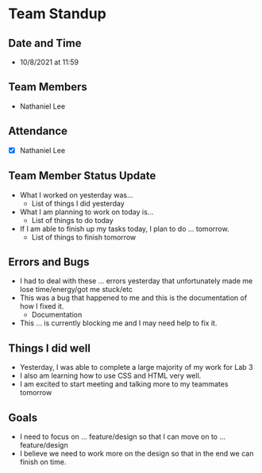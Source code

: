 # Team Standup

## Date and Time
- 10/8/2021 at 11:59

## Team Members
- Nathaniel Lee

## Attendance
- [x] Nathaniel Lee

## Team Member Status Update
- What I worked on yesterday was...
  - List of things I did yesterday
- What I am planning to work on today is...
  - List of things to do today
- If I am able to finish up my tasks today, I plan to do ... tomorrow.
  - List of things to finish tomorrow

## Errors and Bugs
- I had to deal with these ... errors yesterday that unfortunately made me lose time/energy/got me stuck/etc
- This was a bug that happened to me and this is the documentation of how I fixed it.
  - Documentation
- This ... is currently blocking me and I may need help to fix it.

## Things I did well
- Yesterday, I was able to complete a large majority of my work for Lab 3
- I also am learning how to use CSS and HTML very well.
- I am excited to start meeting and talking more to my teammates tomorrow

## Goals
- I need to focus on ... feature/design so that I can move on to ... feature/design
- I believe we need to work more on the design so that in the end we can finish on time.
  



